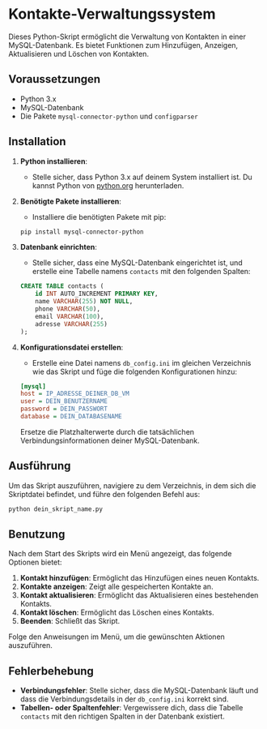 ##
# Kontakte-Verwaltungssystem

Dieses Python-Skript ermöglicht die Verwaltung von Kontakten in einer MySQL-Datenbank. Es bietet Funktionen zum Hinzufügen, Anzeigen, Aktualisieren und Löschen von Kontakten.

## Voraussetzungen

- Python 3.x
- MySQL-Datenbank
- Die Pakete `mysql-connector-python` und `configparser`

## Installation

1. **Python installieren**:
   - Stelle sicher, dass Python 3.x auf deinem System installiert ist. Du kannst Python von [python.org](https://www.python.org/downloads/) herunterladen.

2. **Benötigte Pakete installieren**:
   - Installiere die benötigten Pakete mit pip:

   ```bash
   pip install mysql-connector-python
   ```

3. **Datenbank einrichten**:
   - Stelle sicher, dass eine MySQL-Datenbank eingerichtet ist, und erstelle eine Tabelle namens `contacts` mit den folgenden Spalten:

   ```sql
   CREATE TABLE contacts (
       id INT AUTO_INCREMENT PRIMARY KEY,
       name VARCHAR(255) NOT NULL,
       phone VARCHAR(50),
       email VARCHAR(100),
       adresse VARCHAR(255)
   );
   ```

4. **Konfigurationsdatei erstellen**:
   - Erstelle eine Datei namens `db_config.ini` im gleichen Verzeichnis wie das Skript und füge die folgenden Konfigurationen hinzu:

   ```ini
   [mysql]
   host = IP_ADRESSE_DEINER_DB_VM
   user = DEIN_BENUTZERNAME
   password = DEIN_PASSWORT
   database = DEIN_DATABASENAME
   ```

   Ersetze die Platzhalterwerte durch die tatsächlichen Verbindungsinformationen deiner MySQL-Datenbank.

## Ausführung

Um das Skript auszuführen, navigiere zu dem Verzeichnis, in dem sich die Skriptdatei befindet, und führe den folgenden Befehl aus:

```bash
python dein_skript_name.py
```

## Benutzung

Nach dem Start des Skripts wird ein Menü angezeigt, das folgende Optionen bietet:

1. **Kontakt hinzufügen**: Ermöglicht das Hinzufügen eines neuen Kontakts.
2. **Kontakte anzeigen**: Zeigt alle gespeicherten Kontakte an.
3. **Kontakt aktualisieren**: Ermöglicht das Aktualisieren eines bestehenden Kontakts.
4. **Kontakt löschen**: Ermöglicht das Löschen eines Kontakts.
5. **Beenden**: Schließt das Skript.

Folge den Anweisungen im Menü, um die gewünschten Aktionen auszuführen.

## Fehlerbehebung

- **Verbindungsfehler**: Stelle sicher, dass die MySQL-Datenbank läuft und dass die Verbindungsdetails in der `db_config.ini` korrekt sind.
- **Tabellen- oder Spaltenfehler**: Vergewissere dich, dass die Tabelle `contacts` mit den richtigen Spalten in der Datenbank existiert.
